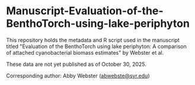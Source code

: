 # Manuscript-Evaluation-of-the-BenthoTorch-using-lake-periphyton
This repository holds the metadata and R script used in the manuscript titled "Evaluation of the BenthoTorch using lake periphyton: A comparison of attached cyanobacterial biomass estimates" by Webster et al. 

These data are not yet published as of October 30, 2025. 

Corresponding author: Abby Webster (abwebste@syr.edu)
